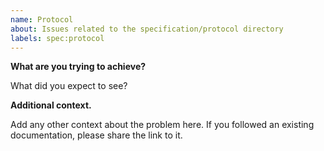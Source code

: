 ```yaml
---
name: Protocol
about: Issues related to the specification/protocol directory
labels: spec:protocol
---
```


**What are you trying to achieve?**

What did you expect to see?

**Additional context.**

Add any other context about the problem here. If you followed an existing documentation, please share the link to it.
